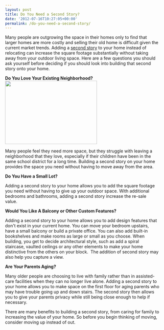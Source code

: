 ```yaml
---
layout: post
title: Do You Need a Second Story?
date: '2012-07-16T10:27:05+00:00'
permalink: /do-you-need-a-second-story/
---
```

Many people are outgrowing the space in their homes only to find that larger homes are more costly and selling their old home is difficult given the current market trends. Adding a <a href="http://www.murraylampert.com/san-diego-second-story-addition/">second story</a> to your home instead of relocating can increase the square footage substantially without taking away from your outdoor living space. Here are a few questions you should ask yourself before deciding if you should look into building that second story onto your home.<strong> </strong>

<strong>Do You Love Your Existing Neighborhood?</strong><strong><a href="http://murraylampert.com/wp-content/uploads/2012/07/Remodel.jpg"><img class="size-medium wp-image-1104 alignright" title="Remodel" src="http://murraylampert.com/wp-content/uploads/2012/07/Remodel-300x206.jpg" alt="" width="300" height="206" /></a></strong><strong> </strong>

Many people feel they need more space, but they struggle with leaving a neighborhood that they love, especially if their children have been in the same school district for a long time. Building a second story on your home provides the space you need without having to move away from the area.

<strong>Do You Have a Small Lot?</strong>

Adding a second story to your home allows you to add the square footage you need without having to give up your outdoor space. With additional bedrooms and bathrooms, adding a second story increase the re-sale value.

<strong>Would You Like A Balcony or Other Custom Features?</strong>

Adding a second story to your home allows you to add design features that don't exist in your current home. You can move your bedroom upstairs, have a small balcony or build a private office. You can also add built-in bookshelves and make rooms as large or small as you choose. When building, you get to decide architectural style, such as add a spiral staircase, vaulted ceilings or any other elements to make your home distinctive from the others on your block.  The addition of second story may also help you capture a view.

<strong>Are Your Parents Aging?</strong><strong></strong>

Many older people are choosing to live with family rather than in assisted-care facilities when they can no longer live alone. Adding a second story to your home allows you to make space on the first floor for aging parents who may have trouble going up and down stairs. The second story then allows you to give your parents privacy while still being close enough to help if necessary.

There are many benefits to building a second story, from caring for family to increasing the value of your home. So before you begin thinking of moving, consider moving up instead of out.<strong></strong>

<strong>
</strong>

